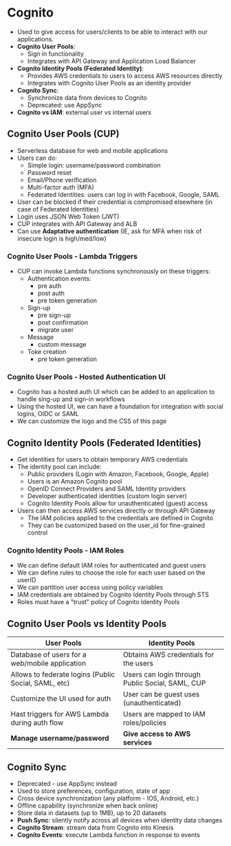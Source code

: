 # Cognito

- Used to give access for users/clients to be able to interact with our applications.
- **Cognito User Pools**:
    - Sign in functionality
    - Integrates with API Gateway and Application Load Balancer
- **Cognito Identity Pools (Federated Identity)**:
    - Provides AWS credentials to users to access AWS resources directly
    - Integrates with Cognito User Pools as an identity provider
- **Cognito Sync**:
    - Synchronize data from devices to Cognito
    - Deprecated: use AppSync
- **Cognito vs IAM**: external user vs internal users

## Cognito User Pools (CUP)

- Serverless database for web and mobile applications
- Users can do:
    - Simple login: username/password combination
    - Password reset
    - Email/Phone verification
    - Multi-factor auth (MFA)
    - Federated Identities: users can log in with Facebook, Google, SAML
- User can be blocked if their credential is compromised elsewhere (in case of Federated Identities)
- Login uses JSON Web Token (JWT)
- CUP integrates with API Gateway and ALB
- Can use **Adaptative authentication** (IE, ask for MFA when risk of insecure login is high/med/low)

### Cognito User Pools - Lambda Triggers

- CUP can invoke Lambda functions synchronously on these triggers:
    - Authentication  events:
        - pre auth
        - post auth
        - pre token generation
    - Sign-up
        - pre sign-up
        - post confirmation
        - migrate user
    - Message
        - custom message
    - Toke creation
        - pre token generation

### Cognito User Pools - Hosted Authentication UI

- Cognito has a hosted auth UI which can be added to an application to handle sing-up and sign-in workflows
- Using the hosted UI, we can have a foundation for integration with social logins, OIDC or SAML
- We can customize the logo and the CSS of this page 

## Cognito Identity Pools (Federated Identities)

- Get identities for users to obtain temporary AWS credentials
- The identity pool can include:
    - Public providers (Login with Amazon, Facebook, Google, Apple)
    - Users is an Amazon Cognito pool
    - OpenID Connect Providers and SAML Identity providers
    - Developer authenticated identities (custom login server)
    - Cognito Identity Pools allow for unauthenticated (guest) access
- Users can then access AWS services directly or through API Gateway
    - The IAM policies applied to the credentials are defined in Cognito
    - They can be customized based on the user_id for fine-grained control

### Cognito Identity Pools - IAM Roles

- We can define default IAM roles for authenticated and guest users
- We can define rules to choose the role for each user based on the userID
- We can partition user access using policy variables
- IAM credentials are obtained by Cognito Identity Pools through STS
- Roles must have a "trust" policy of Cognito Identity Pools

## Cognito User Pools vs Identity Pools

| User Pools                                           | Identity Pools                                   |
| ---------------------------------------------------- | ------------------------------------------------ |
| Database of users for a web/mobile application       | Obtains AWS credentials for the users            |
| Allows to federate logins (Public Social, SAML, etc) | Users can login through Public Social, SAML, CUP |
| Customize the UI used for auth                       | User can be guest uses (unauthenticated)         |
| Hast triggers for AWS Lambda during auth flow        | Users are mapped to IAM roles/policies           |
| **Manage username/password**                         | **Give access to AWS services**                  |

## Cognito Sync

- Deprecated - use AppSync instead
- Used to store preferences, configuration, state of app
- Cross device synchronization (any platform - IOS, Android, etc.)
- Offline capability (synchronize when back online)
- Store data in datasets (up to 1MB), up to 20 datasets
- **Push Sync**: silently notify across all devices when identity data changes
- **Cognito Stream**: stream data from Cognito into Kinesis
- **Cognito Events**: execute Lambda function in response to events